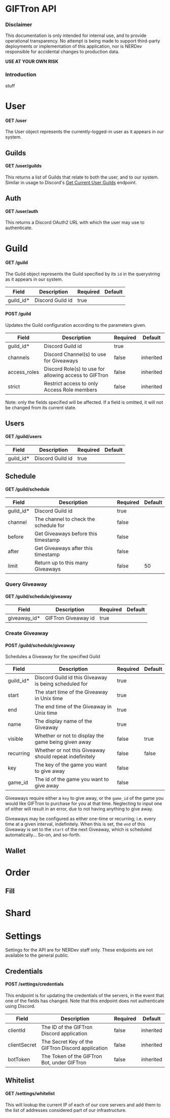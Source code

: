 # GIFTron API
### Disclaimer
This documentation is only intended for internal use, and to provide operational transparency. No attempt is being made to support third-party deployments or implementation of this application, nor is NERDev responsible for accidental changes to production data.

**USE AT YOUR OWN RISK**

### Introduction
stuff

# User
#### GET /user
The User object represents the currently-logged-in user as it appears in our system.

## Guilds
#### GET /user/guilds
This returns a list of Guilds that relate to both the user, and to our system. Similar in usage to Discord's [Get Current User Guilds](https://discordapp.com/developers/docs/resources/user#get-current-user-guilds "Discord Documentation") endpoint.

## Auth
#### GET /user/auth
This returns a Discord OAuth2 URL with which the user may use to authenticate.


# Guild
#### GET /guild
The Guild object represents the Guild specified by its `id` in the querystring as it appears in our system.

| Field        | Description                                             | Required      | Default       |
| ---          | ---                                                     | ---           | ---           |
| guild_id*    | Discord Guild id                                        | true          |               |

#### POST /guild

Updates the Guild configuration according to the parameters given.

| Field        | Description                                             | Required      | Default       |
| ---          | ---                                                     | ---           | ---           |
| guild_id*    | Discord Guild id                                        | true          |               |
| channels     | Discord Channel(s) to use for Giveaways                 | false         | inherited     |
| access_roles | Discord Role(s) to use for allowing access to GIFTron   | false         | inherited     |
| strict       | Restrict access to only Access Role members             | false         | inherited     |

Note: only the fields specified will be affected. If a field is omitted, it will not be changed from its current state.

## Users
#### GET /guild/users

| Field        | Description                                             | Required      | Default       |
| ---          | ---                                                     | ---           | ---           |
| guild_id*    | Discord Guild id                                        | true          |               |

## Schedule
#### GET /guild/schedule

| Field        | Description                                             | Required      | Default       |
| ---          | ---                                                     | ---           | ---           |
| guild_id*    | Discord Guild id                                        | true          |               |
| channel      | The channel to check the schedule for                   | false         |               |
| before       | Get Giveaways before this timestamp                     | false         |               |
| after        | Get Giveaways after this timestamp                      | false         |               |
| limit        | Return up to this many Giveaways                        | false         | 50            |

### Query Giveaway
#### GET /guild/schedule/giveaway

| Field        | Description                                             | Required      | Default       |
| ---          | ---                                                     | ---           | ---           |
| giveaway_id* | GIFTron Giveaway id                                     | true          |               |

### Create Giveaway
#### POST /guild/schedule/giveaway

Schedules a Giveaway for the specified Guild

| Field        | Description                                             | Required      | Default       |
| ---          | ---                                                     | ---           | ---           |
| guild_id*    | Discord Guild id this Giveaway is being scheduled for   | true          |               |
| start        | The start time of the Giveaway in Unix time             | true          |               |
| end          | The end time of the Giveaway in Unix time               | true          |               |
| name         | The display name of the Giveaway                        | true          |               |
| visible      | Whether or not to display the game being given away     | false         | true          |
| recurring    | Whether or not this Giveaway should repeat indefinitely | false         | false         |
| key          | The key of the game you want to give away               | false         |               |
| game_id      | The id of the game you want to give away                | false         |               |

Giveaways require either a `key` to give away, or the `game_id` of the game you would like GIFTron to purchase for you at that time. Neglecting to input one of either will result in an error, due to not having anything to give away.

Giveaways may be configured as either one-time or recurring; i.e. every time at a given interval, indefinitely. When this is set, the `end` of this Giveaway is set to the `start` of the next Giveaway, which is scheduled automatically... So-on, and so-forth.

## Wallet

# Order
## Fill

# Shard

# Settings
Settings for the API are for NERDev staff only. These endpoints are not available to the general public.
## Credentials
#### POST /settings/credentials
This endpoint is for updating the credentials of the servers, in the event that one of the fields has changed.
Note that this endpoint does not authenticate using Discord.

| Field        | Description                                             | Required      | Default       |
| ---          | ---                                                     | ---           | ---           |
| clientId     | The ID of the GIFTron Discord application               | false         | inherited     |
| clientSecret | The Secret Key of the GIFTron Discord application       | false         | inherited     |
| botToken     | The Token of the GIFTron Bot, under GIFTron             | false         | inherited     |

## Whitelist
#### GET /settings/whitelist
This will lookup the current IP of each of our core servers and add them to the list of addresses considered part of our infrastructure.